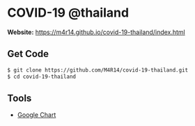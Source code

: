 # COVID-19 @thailand

**Website:** https://m4r14.github.io/covid-19-thailand/index.html

## Get Code
```sh
$ git clone https://github.com/M4R14/covid-19-thailand.git
$ cd covid-19-thailand
```

## Tools
- [Google Chart](https://developers.google.com/chart)
